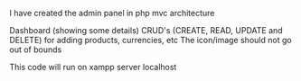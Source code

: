 I have created the admin panel in php mvc architecture

Dashboard (showing some details)
CRUD's (CREATE, READ, UPDATE and DELETE) for adding products, currencies, etc
The icon/image should not go out of bounds

This code will run on xampp server localhost
